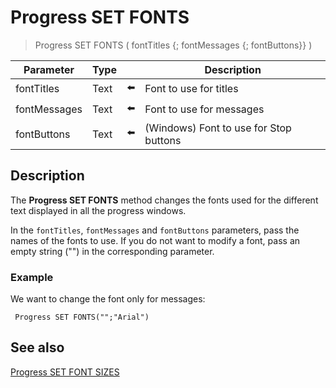 # Progress SET FONTS  

> Progress SET FONTS ( fontTitles {; fontMessages {; fontButtons}} )

| Parameter | Type |     | Description |
| --- | --- | --- | --- |
| fontTitles | Text | ⬅️ | Font to use for titles |
| fontMessages | Text | ⬅️ | Font to use for messages |
| fontButtons | Text | ⬅️ | (Windows) Font to use for Stop buttons |
## Description

The **Progress SET FONTS** method changes the fonts used for the different text displayed in all the progress windows.

In the `fontTitles`, `fontMessages` and `fontButtons` parameters, pass the names of the fonts to use. If you do not want to modify a font, pass an empty string ("") in the corresponding parameter.

### Example  

We want to change the font only for messages:

```4d
 Progress SET FONTS("";"Arial")
```

## See also

[Progress SET FONT SIZES](Progress%20SET%20FONT%20SIZES.md)
